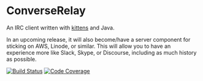 ConverseRelay
=====
An IRC client written with [kittens]() and Java.

In an upcoming release, it will also become/have a server component for sticking on AWS, Linode, or similar. This will allow you to have an experience more like Slack, Skype, or Discourse, including as much history as possible.

[![Build Status](https://travis-ci.org/TechShroom/ConverseRelay.svg?branch=master)](https://travis-ci.org/TechShroom/ConverseRelay)
[![Code Coverage](https://codecov.io/github/TechShroom/ConverseRelay/coverage.svg?branch=master)](https://codecov.io/github/TechShroom/ConverseRelay?branch=master)
